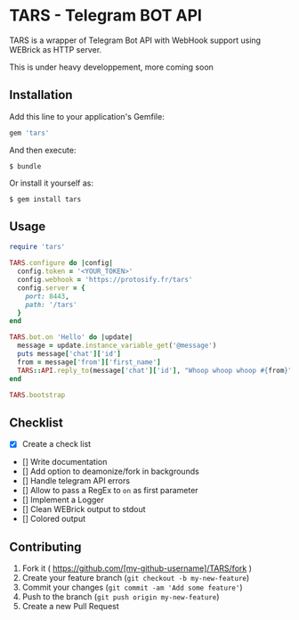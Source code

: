 # TARS - Telegram BOT API

TARS is a wrapper of Telegram Bot API with WebHook support using WEBrick as HTTP server.

This is under heavy developpement, more coming soon

## Installation

Add this line to your application's Gemfile:

```ruby
gem 'tars'
```

And then execute:

    $ bundle

Or install it yourself as:

    $ gem install tars

## Usage

```ruby
require 'tars'

TARS.configure do |config|
  config.token = '<YOUR_TOKEN>'
  config.webhook = 'https://protosify.fr/tars'
  config.server = {
    port: 8443,
    path: '/tars'
  }
end

TARS.bot.on 'Hello' do |update|
  message = update.instance_variable_get('@message')
  puts message['chat']['id']
  from = message['from']['first_name']
  TARS::API.reply_to(message['chat']['id'], "Whoop whoop whoop #{from}")
end

TARS.bootstrap
```
## Checklist 

- [x] Create a check list 
- [] Write documentation 
- [] Add option to deamonize/fork in backgrounds 
- [] Handle telegram API errors 
- [] Allow to pass a RegEx to `on` as first parameter
- [] Implement a Logger 
- [] Clean WEBrick output to stdout 
- [] Colored output 

## Contributing

1. Fork it ( https://github.com/[my-github-username]/TARS/fork )
2. Create your feature branch (`git checkout -b my-new-feature`)
3. Commit your changes (`git commit -am 'Add some feature'`)
4. Push to the branch (`git push origin my-new-feature`)
5. Create a new Pull Request
